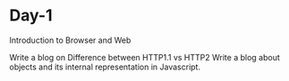 # Day-1

Introduction to Browser and Web

Write a blog on Difference between HTTP1.1 vs HTTP2
Write a blog about objects and its internal representation in Javascript.
